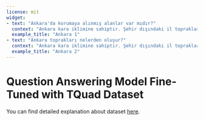 ```yaml
---
license: mit
widget:
- text: "Ankara'da korumaya alınmış alanlar var mıdır?"
  context: "Ankara kara iklimine sahiptir. Şehir dışındaki il topraklarının büyük kısmı tahıl tarlalarıyla kaplı platolardan oluşur. İlin çeşitli yerlerindeki doğal güzellikler korumaya alınmış, dinlenme ve eğlence amaçlı kullanıma sunulmuştur. İlin adını taşıyan tavşanı, keçisi, atı ve kedisi dünya çapında bilinir, armudu, çiğdemi, yerel yemeklerden Ankara tavası ve Kızılcahamam ve Beypazarı'nın maden suyu ise ülke çapında tanınır."
  example_title: "Ankara 1"
- text: "Ankara toprakları nelerden oluşur?"
  context: "Ankara kara iklimine sahiptir. Şehir dışındaki il topraklarının büyük kısmı tahıl tarlalarıyla kaplı platolardan oluşur. İlin çeşitli yerlerindeki doğal güzellikler korumaya alınmış, dinlenme ve eğlence amaçlı kullanıma sunulmuştur. İlin adını taşıyan tavşanı, keçisi, atı ve kedisi dünya çapında bilinir, armudu, çiğdemi, yerel yemeklerden Ankara tavası ve Kızılcahamam ve Beypazarı'nın maden suyu ise ülke çapında tanınır."
  example_title: "Ankara 2"
---
```


# Question Answering Model Fine-Tuned with TQuad Dataset

You can find detailed explanation about dataset [here](https://github.com/izzetkalic/botcuk-dataset-analyze/tree/main/datasets/qa-tquad).